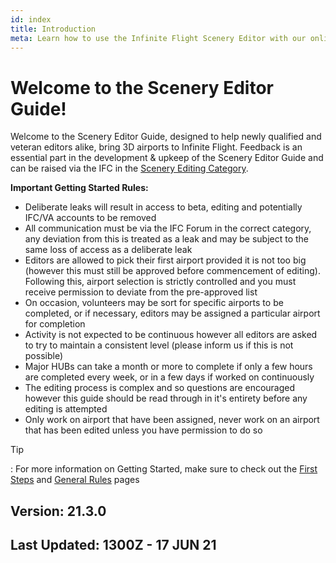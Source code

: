 ```yaml
---
id: index
title: Introduction
meta: Learn how to use the Infinite Flight Scenery Editor with our online documentation.
---
```


# Welcome to the Scenery Editor Guide!



Welcome to the Scenery Editor Guide, designed to help newly qualified and veteran editors alike, bring 3D airports to Infinite Flight. Feedback is an essential part in the development & upkeep of the Scenery Editor Guide and can be raised via the IFC in the [Scenery Editing Category](https://community.infiniteflight.com/c/scenery-editing/47). 



**Important Getting Started Rules:**

- Deliberate leaks will result in access to beta, editing and potentially IFC/VA accounts to be removed
- All communication must be via the IFC Forum in the correct category, any deviation from this is treated as a leak and may be subject to the same loss of access as a deliberate leak
- Editors are allowed to pick their first airport provided it is not too big (however this must still be approved before commencement of editing). Following this, airport selection is strictly controlled and you must receive permission to deviate from the pre-approved list
- On occasion, volunteers may be sort for specific airports to be completed, or if necessary, editors may be assigned a particular airport for completion
- Activity is not expected to be continuous however all editors are asked to try to maintain a consistent level (please inform us if this is not possible)
- Major HUBs can take a month or more to complete if only a few hours are completed every week, or in a few days if worked on continuously
- The editing process is complex and so questions are encouraged however this guide should be read through in it's entirety before any editing is attempted
- Only work on airport that have been assigned, never work on an airport that has been edited unless you have permission to do so 



Tip

: For more information on Getting Started, make sure to check out the [First Steps](https://infiniteflight.com/guide/scenery-editor/getting-started/first-steps) and [General Rules](https://infiniteflight.com/guide/scenery-editor/getting-started/general-rules) pages



## Version: 21.3.0

## Last Updated: 1300Z - 17 JUN 21

